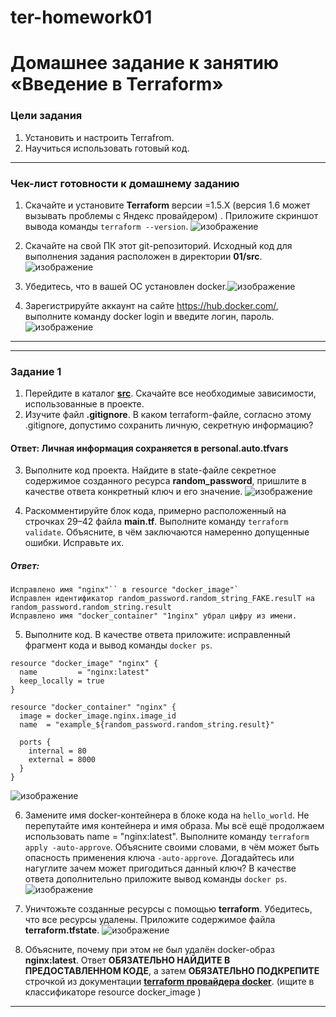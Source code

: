 # ter-homework01
# Домашнее задание к занятию «Введение в Terraform»

### Цели задания

1. Установить и настроить Terrafrom.
2. Научиться использовать готовый код.

------

### Чек-лист готовности к домашнему заданию

1. Скачайте и установите **Terraform** версии =1.5.Х (версия 1.6 может вызывать проблемы с Яндекс провайдером) . Приложите скриншот вывода команды ```terraform --version```. ![изображение](https://github.com/Razbor/ter-homework01/assets/19568831/47c975cf-f949-4f56-91a2-c88c463862b9)

2. Скачайте на свой ПК этот git-репозиторий. Исходный код для выполнения задания расположен в директории **01/src**.![изображение](https://github.com/Razbor/ter-homework01/assets/19568831/29726ba0-83c8-4c9f-b152-fac9e07147bc)

3. Убедитесь, что в вашей ОС установлен docker.![изображение](https://github.com/Razbor/ter-homework01/assets/19568831/b163bdc3-0ec9-44ab-8e9b-99e58f56c038)

4. Зарегистрируйте аккаунт на сайте https://hub.docker.com/, выполните команду docker login и введите логин, пароль.![изображение](https://github.com/Razbor/ter-homework01/assets/19568831/c96c0496-f2b6-4223-b9c7-9aa8b19eeb16)


------


------

### Задание 1

1. Перейдите в каталог [**src**](https://github.com/netology-code/ter-homeworks/tree/main/01/src). Скачайте все необходимые зависимости, использованные в проекте. 
2. Изучите файл **.gitignore**. В каком terraform-файле, согласно этому .gitignore, допустимо сохранить личную, секретную информацию?
#### Ответ: Личная информация сохраняется в personal.auto.tfvars
3. Выполните код проекта. Найдите  в state-файле секретное содержимое созданного ресурса **random_password**, пришлите в качестве ответа конкретный ключ и его значение.
![изображение](https://github.com/Razbor/ter-homework01/assets/19568831/03dcc194-f730-4e1c-a7af-16ca80d88d2d)

4. Раскомментируйте блок кода, примерно расположенный на строчках 29–42 файла **main.tf**.
Выполните команду ```terraform validate```. Объясните, в чём заключаются намеренно допущенные ошибки. Исправьте их.
##### Ответ:   
    Исправлено имя "nginx"`` в resource "docker_image"`
    Исправлен идентификатор random_password.random_string_FAKE.resulT на random_password.random_string.result
    Исправлено имя "docker_container" "1nginx" убрал цифру из имени.

5. Выполните код. В качестве ответа приложите: исправленный фрагмент кода и вывод команды ```docker ps```.
```
resource "docker_image" "nginx" {
  name         = "nginx:latest"
  keep_locally = true
}

resource "docker_container" "nginx" {
  image = docker_image.nginx.image_id
  name  = "example_${random_password.random_string.result}"

  ports {
    internal = 80
    external = 8000
  }
}
```
![изображение](https://github.com/Razbor/ter-homework01/assets/19568831/c4b04cbe-7356-48b6-8955-c6a6be4833e5)

6. Замените имя docker-контейнера в блоке кода на ```hello_world```. Не перепутайте имя контейнера и имя образа. Мы всё ещё продолжаем использовать name = "nginx:latest". Выполните команду ```terraform apply -auto-approve```.
Объясните своими словами, в чём может быть опасность применения ключа  ```-auto-approve```. Догадайтесь или нагуглите зачем может пригодиться данный ключ? В качестве ответа дополнительно приложите вывод команды ```docker ps```.
![изображение](https://github.com/Razbor/ter-homework01/assets/19568831/fb5fde8b-7dd8-422f-93c3-82161798c7eb)
7. Уничтожьте созданные ресурсы с помощью **terraform**. Убедитесь, что все ресурсы удалены. Приложите содержимое файла **terraform.tfstate**.
![изображение](https://github.com/Razbor/ter-homework01/assets/19568831/2ba8e629-c42e-469f-9f97-7e4ba38919a3)

8. Объясните, почему при этом не был удалён docker-образ **nginx:latest**. Ответ **ОБЯЗАТЕЛЬНО НАЙДИТЕ В ПРЕДОСТАВЛЕННОМ КОДЕ**, а затем **ОБЯЗАТЕЛЬНО ПОДКРЕПИТЕ** строчкой из документации [**terraform провайдера docker**](https://docs.comcloud.xyz/providers/kreuzwerker/docker/latest/docs).  (ищите в классификаторе resource docker_image )


------


